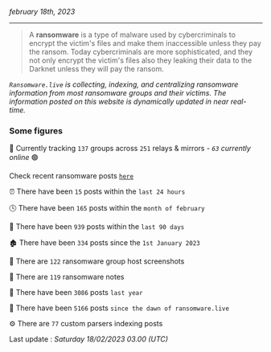 _february 18th, 2023_

---

> A **ransomware** is a type of malware used by cybercriminals to encrypt the victim's files and make them inaccessible unless they pay the ransom. Today cybercriminals are more sophisticated, and they not only encrypt the victim's files also they leaking their data to the Darknet unless they will pay the ransom.


_`Ransomware.live` is collecting, indexing, and centralizing ransomware information from most ransomware groups and their victims. The information posted on this website is dynamically updated in near real-time._

### Some figures 

🔎 Currently tracking `137` groups across `251` relays & mirrors - _`63` currently online_ 🟢

Check recent ransomware posts [`here`](recentposts.md)


⏰ There have been `15` posts within the `last 24 hours`

🕓 There have been `165` posts within the `month of february`

📅 There have been `939` posts within the `last 90 days`

🏚 There have been `334` posts since the `1st January 2023`

📸 There are `122` ransomware group host screenshots

📝 There are `119` ransomware notes

🚀 There have been `3086` posts `last year`

🐣 There have been `5166` posts `since the dawn of ransomware.live`

⚙️ There are `77` custom parsers indexing posts



Last update : _Saturday 18/02/2023 03.00 (UTC)_

